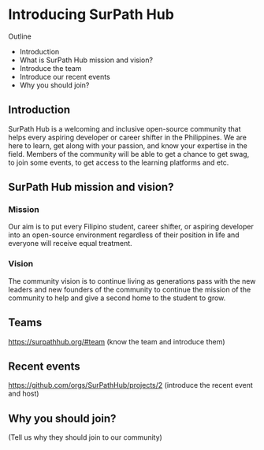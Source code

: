 # Introducing SurPath Hub

Outline
- Introduction
- What is SurPath Hub mission and vision?
- Introduce the team
- Introduce our recent events
- Why you should join?


## Introduction
SurPath Hub is a welcoming and inclusive open-source community that helps every aspiring developer or career shifter in the Philippines. We are here to learn, get along with your passion, and know your expertise in the field. Members of the community will be able to get a chance to get swag, to join some events, to get access to the learning platforms and etc.

## SurPath Hub mission and vision?

### Mission
Our aim is to put every Filipino student, career shifter, or aspiring developer into an open-source environment regardless of their position in life and everyone will receive equal treatment.

### Vision
The community vision is to continue living as generations pass with the new leaders and new founders of the community to continue the mission of the community to help and give a second home to the student to grow.

## Teams
https://surpathhub.org/#team (know the team and introduce them)

## Recent events 
https://github.com/orgs/SurPathHub/projects/2 (introduce the recent event and host)

## Why you should join?
(Tell us why they should join to our community)
